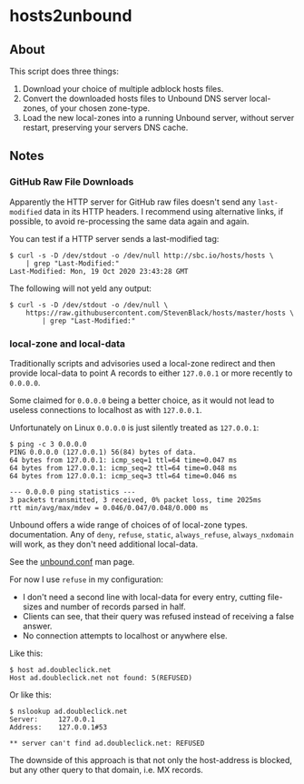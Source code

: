 # hosts2unbound

## About 

This script does three things:

1. Download your choice of multiple adblock hosts files.
1. Convert the downloaded hosts files to Unbound DNS server local-zones, of your
   chosen zone-type.
1. Load the new local-zones into a running Unbound server, without server
   restart, preserving your servers DNS cache.


## Notes

### GitHub Raw File Downloads

Apparently the HTTP server for GitHub raw files doesn't send any 
`last-modified` data in its HTTP headers. I recommend using  alternative links, 
if possible, to avoid re-processing the same data again and again.

You can test if a HTTP server sends a last-modified tag:

    $ curl -s -D /dev/stdout -o /dev/null http://sbc.io/hosts/hosts \
        | grep "Last-Modified:"
    Last-Modified: Mon, 19 Oct 2020 23:43:28 GMT

The following will not yeld any output:

    $ curl -s -D /dev/stdout -o /dev/null \
        https://raw.githubusercontent.com/StevenBlack/hosts/master/hosts \
            | grep "Last-Modified:"



### local-zone and local-data

Traditionally scripts and advisories used a local-zone redirect and then provide
local-data to point A records to either `127.0.0.1` or more recently to `0.0.0.0`.

Some claimed for `0.0.0.0` being a better choice, as it would not lead to
useless connections to localhost as with `127.0.0.1`.

Unfortunately on Linux `0.0.0.0` is just silently treated as `127.0.0.1`:

    $ ping -c 3 0.0.0.0
    PING 0.0.0.0 (127.0.0.1) 56(84) bytes of data.
    64 bytes from 127.0.0.1: icmp_seq=1 ttl=64 time=0.047 ms
    64 bytes from 127.0.0.1: icmp_seq=2 ttl=64 time=0.048 ms
    64 bytes from 127.0.0.1: icmp_seq=3 ttl=64 time=0.046 ms

    --- 0.0.0.0 ping statistics ---
    3 packets transmitted, 3 received, 0% packet loss, time 2025ms
    rtt min/avg/max/mdev = 0.046/0.047/0.048/0.000 ms

Unbound offers a wide range of choices of of local-zone types. documentation.
Any of `deny`, `refuse`, `static`, `always_refuse`, `always_nxdomain` will work,
as they don't need additional local-data.

See the
[unbound.conf](https://nlnetlabs.nl/documentation/unbound/unbound.conf/) man
page.

For now I use `refuse` in my configuration:

* I don't need a second line with local-data for every entry, cutting file-sizes
  and number of records parsed in half.
* Clients can see, that their query was refused instead of receiving a false
  answer.
* No connection attempts to localhost or anywhere else.

Like this:

    $ host ad.doubleclick.net
    Host ad.doubleclick.net not found: 5(REFUSED)

Or like this:

    $ nslookup ad.doubleclick.net
    Server:		127.0.0.1
    Address:	127.0.0.1#53

    ** server can't find ad.doubleclick.net: REFUSED


The downside of this approach is that not only the host-address is blocked, but
any other query to that domain, i.e. MX records.
